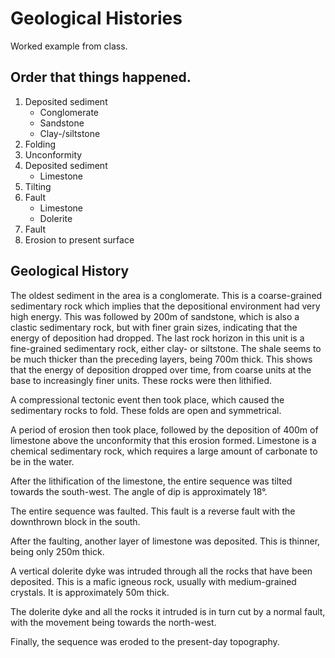 # Geological Histories

Worked example from class.

## Order that things happened.
1. Deposited sediment
    * Conglomerate
    * Sandstone
    * Clay-/siltstone
2. Folding
3. Unconformity
4. Deposited sediment
    * Limestone
5. Tilting
6. Fault
    * Limestone
    * Dolerite
7. Fault
8. Erosion to present surface

## Geological History

The oldest sediment in the area is a conglomerate. This is a coarse-grained sedimentary rock which implies that the depositional environment had very high energy. This was followed by 200m of sandstone, which is also a clastic sedimentary rock, but with finer grain sizes, indicating that the energy of deposition had dropped. The last rock horizon in this unit is a fine-grained sedimentary rock, either clay- or siltstone. The shale seems to be much thicker than the preceding layers, being 700m thick. This shows that the energy of deposition dropped over time, from coarse units at the base to increasingly finer units. These rocks were then lithified.

A compressional tectonic event then took place, which caused the sedimentary rocks to fold. These folds are open and symmetrical.

A period of erosion then took place, followed by the deposition of 400m of limestone above the unconformity that this erosion formed. Limestone is a chemical sedimentary rock, which requires a large amount of carbonate to be in the water.

After the lithification of the limestone, the entire sequence was tilted towards the south-west. The angle of dip is approximately 18°.

The entire sequence was faulted. This fault is a reverse fault with the downthrown block in the south.

After the faulting, another layer of limestone was deposited. This is thinner, being only 250m thick.

A vertical dolerite dyke was intruded through all the rocks that have been deposited. This is a mafic igneous rock, usually with medium-grained crystals. It is approximately 50m thick.

The dolerite dyke and all the rocks it intruded is in turn cut by a normal fault, with the movement being towards the north-west.

Finally, the sequence was eroded to the present-day topography.
